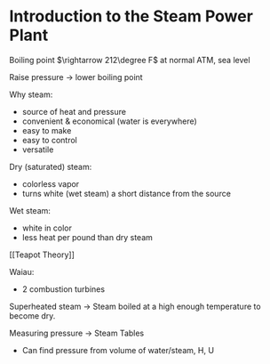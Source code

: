 # Introduction to the Steam Power Plant

Boiling point $\rightarrow 212\degree F$ at normal ATM, sea level

Raise pressure -> lower boiling point

Why steam:
- source of heat and pressure
- convenient & economical (water is everywhere)
- easy to make
- easy to control
- versatile

Dry (saturated) steam:
- colorless vapor
- turns white (wet steam) a short distance from the source

Wet steam:
- white in color
- less heat per pound than dry steam

[[Teapot Theory]]

Waiau:
- 2 combustion turbines

Superheated steam -> Steam boiled at a high enough temperature to become dry.

Measuring pressure -> Steam Tables
- Can find pressure from volume of water/steam, H, U
